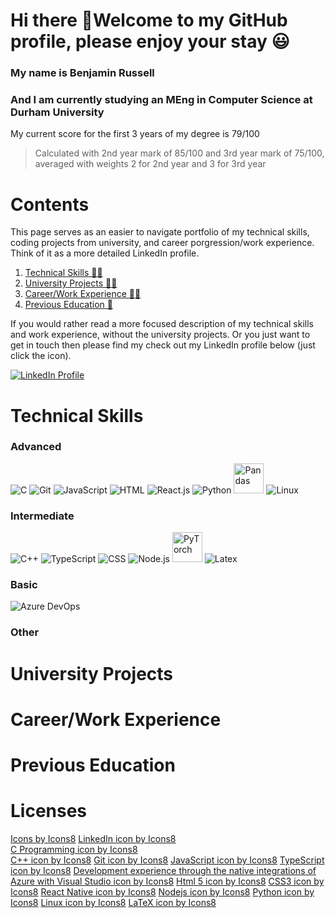 # Hi there 👋Welcome to my GitHub profile, please enjoy your stay 😃

### My name is Benjamin Russell
### And I am currently studying an MEng in Computer Science at Durham University
My current score for the first 3 years of my degree is 79/100

> Calculated with 2nd year mark of 85/100 and 3rd year mark of 75/100, averaged with weights 2 for 2nd year and 
  3 for 3rd year

# Contents
This page serves as an easier to navigate portfolio of my technical skills, coding projects from university, and career porgression/work experience.
Think of it as a more detailed LinkedIn profile.

1. [Technical Skills 🧑‍💻](#technical-skills)
2. [University Projects 🧑‍🎓](#university-projects)
3. [Career/Work Experience 🧑‍💼](#careerwork-experience)
4. [Previous Education 🎒](#previous-education)

If you would rather read a more focused description of my technical skills and work experience, without the university projects. Or you just want to 
get in touch then please find my check out my LinkedIn profile below (just click the icon).

[![LinkedIn Profile](https://img.icons8.com/color/144/000000/linkedin.png "LinkedIn Profile")](https://www.linkedin.com/in/benjamin-russell-9451ba175/)

# Technical Skills

### Advanced
![C](https://img.icons8.com/color/48/000000/c-programming.png "C")
![Git](https://img.icons8.com/color/48/000000/git.png "Git")
![JavaScript](https://img.icons8.com/color/48/000000/javascript--v1.png "JavaScript")
![HTML](https://img.icons8.com/color/48/000000/html-5.png "HTML")
![React.js](https://img.icons8.com/color/48/000000/react-native.png "React.js")
![Python](https://img.icons8.com/color/48/000000/python.png "Python")
<img src="https://pandas.pydata.org/static/img/pandas_secondary.svg" alt="Pandas" width="48" title="Pandas">
![Linux](https://img.icons8.com/color/48/000000/linux.png "Linux")

### Intermediate
![C++](https://img.icons8.com/color/48/000000/c-plus-plus-logo.png "C++")
![TypeScript](https://img.icons8.com/color/48/000000/typescript.png "TypeScript")
![CSS](https://img.icons8.com/color/48/000000/css3.png "CSS")
![Node.js](https://img.icons8.com/color/48/000000/nodejs.png "Node.js")
<img src="https://pytorch.org/assets/images/pytorch-logo.png" alt="PyTorch" width="48" title="PyTorch">
![Latex](https://img.icons8.com/color/48/000000/latex.png "Latex")


### Basic
![Azure DevOps](https://img.icons8.com/external-tal-revivo-shadow-tal-revivo/24/000000/external-development-experience-through-the-native-integrations-of-azure-with-visual-studio-logo-shadow-tal-revivo.png "Azure DevOps")

### Other

# University Projects

# Career/Work Experience

# Previous Education

# Licenses
[Icons by Icons8](https://icons8.com)
<a href="https://icons8.com/icon/13930/linkedin">LinkedIn icon by Icons8</a>  
<a href="https://icons8.com/icon/40670/c-programming">C Programming icon by Icons8</a>  
<a href="https://icons8.com/icon/40669/c++">C++ icon by Icons8</a>
<a href="https://icons8.com/icon/20906/git">Git icon by Icons8</a>
<a href="https://icons8.com/icon/108784/javascript">JavaScript icon by Icons8</a>
<a href="https://icons8.com/icon/uJM6fQYqDaZK/typescript">TypeScript icon by Icons8</a>
<a href="https://icons8.com/icon/S4wbdK79E23a/development-experience-through-the-native-integrations-of-azure-with-visual-studio">Development experience through the native integrations of Azure with Visual Studio icon by Icons8</a>
<a href="https://icons8.com/icon/20909/html-5">Html 5 icon by Icons8</a>
<a href="https://icons8.com/icon/21278/css3">CSS3 icon by Icons8</a>
<a href="https://icons8.com/icon/123603/react-native">React Native icon by Icons8</a>
<a href="https://icons8.com/icon/54087/nodejs">Nodejs icon by Icons8</a>
<a href="https://icons8.com/icon/13441/python">Python icon by Icons8</a>
<a href="https://icons8.com/icon/17842/linux">Linux icon by Icons8</a>
<a href="https://icons8.com/icon/WBooq2dInw0x/latex">LaTeX icon by Icons8</a>

